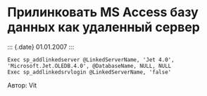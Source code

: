 Прилинковать MS Access базу данных как удаленный сервер
=======================================================

::: {.date}
01.01.2007
:::

    Exec sp_addlinkedserver @LinkedServerName, 'Jet 4.0', 'Microsoft.Jet.OLEDB.4.0', @DatabaseName, NULL, NULL
    Exec sp_addlinkedsrvlogin @LinkedServerName, 'false'

Автор: Vit
